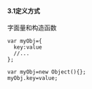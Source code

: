 #### 3.1定义方式
字面量和构造函数
```
var myObj={
  key:value
  //...
};

var myObj=new Object(){};
myObj.key=value;
```


